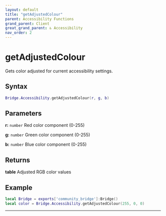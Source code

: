 ```yaml
---
layout: default
title: "getAdjustedColour"
parent: Accessibility Functions
grand_parent: Client
great_grand_parent: ♿ Accessibility
nav_order: 2
---
```


# getAdjustedColour
Gets color adjusted for current accessibility settings.

## Syntax

```lua
Bridge.Accessibility.getAdjustedColour(r, g, b)
```

## Parameters

**r:** `number`
Red color component (0-255)

**g:** `number`
Green color component (0-255)

**b:** `number`
Blue color component (0-255)

## Returns

**table**
Adjusted RGB color values

## Example

```lua
local Bridge = exports['community_bridge']:Bridge()
local color = Bridge.Accessibility.getAdjustedColour(255, 0, 0)
```

---